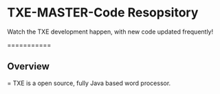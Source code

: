 TXE-MASTER-Code Resopsitory 
===============

Watch the TXE development happen, with new code updated frequently!

===========
<h2>Overview</h2>
=
TXE is a open source, fully Java based word processor. 
